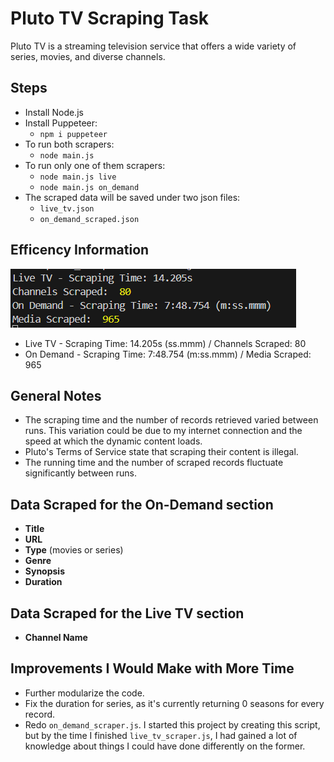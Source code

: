 # Pluto TV Scraping Task

Pluto TV is a streaming television service that offers a wide variety of series, movies, and diverse channels.

## Steps

- Install Node.js
- Install Puppeteer:
  - `npm i puppeteer`
- To run both scrapers:
  - `node main.js`
- To run only one of them scrapers:
  - `node main.js live`
  - `node main.js on_demand`
- The scraped data will be saved under two json files:
  - `live_tv.json`
  - `on_demand_scraped.json`

## Efficency Information
![Scraping time and Number of Records](img\scraping_timer.png)

- Live TV - Scraping Time: 14.205s (ss.mmm) / Channels Scraped:  80
- On Demand - Scraping Time: 7:48.754 (m:ss.mmm) / Media Scraped:  965
## General Notes


- The scraping time and the number of records retrieved varied between runs. This variation could be due to my internet connection and the speed at which the dynamic content loads.
- Pluto's Terms of Service state that scraping their content is illegal.
- The running time and the number of scraped records fluctuate significantly between runs.

## Data Scraped for the On-Demand section

- **Title**
- **URL**
- **Type** (movies or series)
- **Genre**
- **Synopsis**
- **Duration**

## Data Scraped for the Live TV section

- **Channel Name**

## Improvements I Would Make with More Time

- Further modularize the code.
- Fix the duration for series, as it's currently returning 0 seasons for every record.
- Redo `on_demand_scraper.js`. I started this project by creating this script, but by the time I finished `live_tv_scraper.js`, I had gained a lot of knowledge about things I could have done differently on the former.


